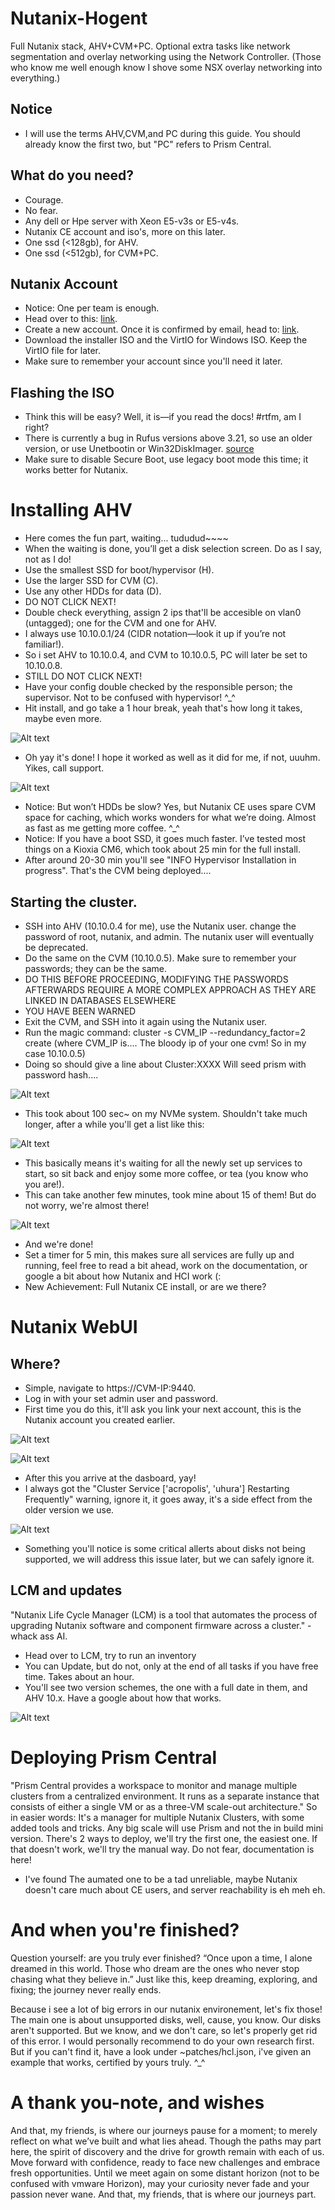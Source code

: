 # Nutanix-Hogent
Full Nutanix stack, AHV+CVM+PC. Optional extra tasks like network segmentation and overlay networking using the Network Controller.
(Those who know me well enough know I shove some NSX overlay networking into everything.)

## Notice
- I will use the terms AHV,CVM,and PC during this guide. You should already know the first two, but "PC" refers to Prism Central.

## What do you need?
- Courage.
- No fear.
- Any dell or Hpe server with Xeon E5-v3s or E5-v4s.
- Nutanix CE account and iso's, more on this later.
- One ssd (<128gb), for AHV.
- One ssd (<512gb), for CVM+PC.

## Nutanix Account
- Notice: One per team is enough.
- Head over to this: [link](https://my.nutanix.com/page/signup).
- Create a new account. Once it is confirmed by email, head to: [link](https://next.nutanix.com/discussion-forum-14/download-community-edition-38417).
- Download the installer ISO and the VirtIO for Windows ISO. Keep the VirtIO file for later.
- Make sure to remember your account since you'll need it later.

## Flashing the ISO
- Think this will be easy? Well, it is—if you read the docs! #rtfm, am I right?
- There is currently a bug in Rufus versions above 3.21, so use an older version, or use Unetbootin or Win32DiskImager. [source](https://portal.nutanix.com/page/documents/details?targetId=Nutanix-Community-Edition-Getting-Started-v2_1:top-installing-ce-t.html)
- Make sure to disable Secure Boot, use legacy boot mode this time; it works better for Nutanix.

# Installing AHV
- Here comes the fun part, waiting... tududud~~~~
- When the waiting is done, you’ll get a disk selection screen. Do as I say, not as I do!
- Use the smallest SSD for boot/hypervisor (H).
- Use the larger SSD for CVM (C).
- Use any other HDDs for data (D).
- DO NOT CLICK NEXT!
- Double check everything, assign 2 ips that'll be accesible on vlan0 (untagged); one for the CVM and one for AHV.
- I always use 10.10.0.1/24 (CIDR notation—look it up if you’re not familiar!).
- So i set AHV to 10.10.0.4, and CVM to 10.10.0.5, PC will later be set to 10.10.0.8.
- STILL DO NOT CLICK NEXT!
- Have your config double checked by the responsible person; the supervisor. Not to be confused with hypervisor! ^_^
- Hit install, and go take a 1 hour break, yeah that's how long it takes, maybe even more.

![Alt text](assets/hinstall.png)
- Oh yay it's done! I hope it worked as well as it did for me, if not, uuuhm. Yikes, call support.

![Alt text](assets/hinstallcomp.png)
- Notice: But won’t HDDs be slow? Yes, but Nutanix CE uses spare CVM space for caching, which works wonders for what we’re doing. Almost as fast as me getting more coffee. ^_^
- Notice: If you have a boot SSD, it goes much faster. I’ve tested most things on a Kioxia CM6, which took about 25 min for the full install.
- After around 20-30 min you'll see "INFO Hypervisor Installation in progress". That's the CVM being deployed....

## Starting the cluster.
- SSH into AHV (10.10.0.4 for me), use the Nutanix user. change the password of root, nutanix, and admin. The nutanix user will eventually be deprecated.
- Do the same on the CVM (10.10.0.5). Make sure to remember your passwords; they can be the same.
- DO THIS BEFORE PROCEEDING, MODIFYING THE PASSWORDS AFTERWARDS REQUIRE A MORE COMPLEX APPROACH AS THEY ARE LINKED IN DATABASES ELSEWHERE
- YOU HAVE BEEN WARNED
- Exit the CVM, and SSH into it again using the Nutanix user.
- Run the magic command: cluster -s CVM_IP --redundancy_factor=2 create (where CVM_IP is.... The bloody ip of your one cvm! So in my case 10.10.0.5)
- Doing so should give a line about Cluster:XXXX Will seed prism with password hash....

![Alt text](assets/clustercreate.png)
- This took about 100 sec~ on my NVMe system. Shouldn't take much longer, after a while you'll get a list like this:

![Alt text](assets/zeusstart.png)
- This basically means it's waiting for all the newly set up services to start, so sit back and enjoy some more coffee, or tea (you know who you are!).
- This can take another few minutes, took mine about 15 of them! But do not worry, we're almost there!

![Alt text](assets/zeusfinished.png)
- And we're done!
- Set a timer for 5 min, this makes sure all services are fully up and running, feel free to read a bit ahead, work on the documentation, or google a bit about how Nutanix and HCI work (:
- New Achievement: Full Nutanix CE install, or are we there?


# Nutanix WebUI

## Where?
- Simple, navigate to https://CVM-IP:9440.
- Log in with your set admin user and password.
- First time you do this, it'll ask you link your next account, this is the Nutanix account you created earlier.

![Alt text](assets/nextcreds.png)

![Alt text](assets/nextactivated.png)

- After this you arrive at the dasboard, yay!
- I always got the "Cluster Service ['acropolis', 'uhura'] Restarting Frequently" warning, ignore it, it goes away, it's a side effect from the older version we use.

![Alt text](assets/dashboard.png)

- Something you'll notice is some critical allerts about disks not being supported, we will address this issue later, but we can safely ignore it.

## LCM and updates
"Nutanix Life Cycle Manager (LCM) is a tool that automates the process of upgrading Nutanix software and component firmware across a cluster." - whack ass AI.

- Head over to LCM, try to run an inventory
- You can Update, but do not, only at the end of all tasks if you have free time. Takes about an hour.
- You'll see two version schemes, the one with a full date in them, and AHV 10.x. Have a google about how that works.

![Alt text](assets/lcmupdates.png)

# Deploying Prism Central
"Prism Central provides a workspace to monitor and manage multiple clusters from a centralized environment. It runs as a separate instance that consists of either a single VM or as a three-VM scale-out architecture."
So in easier words: It's a manager for multiple Nutanix Clusters, with some added tools and tricks. Any big scale will use Prism and not the in build mini version.
There's 2 ways to deploy, we'll try the first one, the easiest one. If that doesn't work, we'll try the manual way. Do not fear, documentation is here!
- I've found The aumated one to be a tad unreliable, maybe Nutanix doesn't care much about CE users, and server reachability is eh meh eh.




# And when you're finished?
Question yourself: are you truly ever finished? “Once upon a time, I alone dreamed in this world. Those who dream are the ones who never stop chasing what they believe in.”﻿ Just like this, keep dreaming, exploring, and fixing; the journey never really ends. 


Because i see a lot of big errors in our nutanix environement, let's fix those!
The main one is about unsupported disks, well, cause, you know. Our disks aren't supported. But we know, and we don't care, so let's properly get rid of this error.
I would personally recommend to do your own research first. But if you can't find it, have a look under ~patches/hcl.json, i've given an example that works, certified by yours truly. ^_^

# A thank you-note, and wishes
And that, my friends, is where our journeys pause for a moment; to merely reflect on what we’ve built and what lies ahead. Though the paths may part here, the spirit of discovery and the drive for growth remain with each of us. Move forward with confidence, ready to face new challenges and embrace fresh opportunities. Until we meet again on some distant horizon (not to be confused with vmware Horizon), may your curiosity never fade and your passion never wane. And that, my friends, that is where our journeys part.
